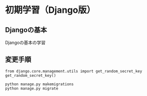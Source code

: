 # 初期学習（Django版）

## Djangoの基本
Djangoの基本の学習


## 変更手順
```
from django.core.management.utils import get_random_secret_key  
get_random_secret_key()
```

```
python manage.py makemigrations
python manage.py migrate

```
